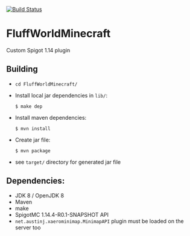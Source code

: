 [![Build Status](https://travis-ci.org/au5ton/FluffWorldMinecraft.svg?branch=master)](https://travis-ci.org/au5ton/FluffWorldMinecraft)

# FluffWorldMinecraft
Custom Spigot 1.14 plugin

## Building
- `cd FluffWorldMinecraft/`
- Install local jar dependencies in `lib/`: 

    `$ make dep`
- Install maven dependencies:

    `$ mvn install`
- Create jar file:

    `$ mvn package`
- see `target/` directory for generated jar file

## Dependencies:
- JDK 8 / OpenJDK 8
- Maven
- make
- SpigotMC 1.14.4-R0.1-SNAPSHOT API
- `net.austinj.xaerominimap.MinimapAPI` plugin must be loaded on the server too

